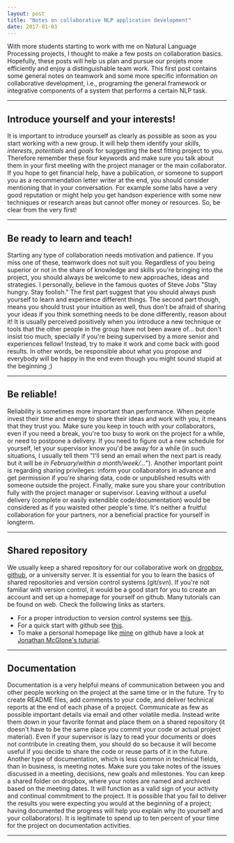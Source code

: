 ```yaml
---
layout: post
title: "Notes on collaborative NLP application development"
date: 2017-01-03
---
```


With more students starting to work with me on Natural Language Processing projects, I thought to make a few posts on collaboration basics. Hopefully, these posts will help us plan and pursue our projets more efficiently and enjoy a distinguishable team work. 
This first post contains some general notes on teamwork and some more specific information on collaborative development, i.e., programing the general framework or integrative components of a system that performs a certain NLP task. 

------


## Introduce yourself and your interests!

It is important to introduce yourself as clearly as possible as soon as you start working with a new group. It will help them identify your *skills*, *interests*, *potentials* and *goals* for suggesting the best fitting project to you. Therefore remember these four keywords and make sure you talk about them in your first meeting with the project manager or the main collaborator. If you hope to get financial help, have a publication, or someone to support you as a recommendation letter writer at the end, you should consider mentioning that in your conversation. For example some labs have a very good reputation or might help you get handson experience with some new techniques or research areas but cannot offer money or resources. So, be clear from the very first!

------

## Be ready to learn and teach!

Starting any type of collaboration needs motivation and patience. If you miss one of these, teamwork does not suit you. Regardless of you being superior or not in the share of knowledge and skills you're bringing into the project, you should always be welcome to new approaches, ideas and strategies. I personally, believe in the famous quotes of Steve Jobs "Stay hungry. Stay foolish." The first part suggest that you should always push yourself to learn and experience different things. The second part though, means you should trust your intuition as well, thus don't be afraid of sharing your ideas if you think something needs to be done differently, reason about it! It is usually perceived positively when you introduce a new technique or tools that the other people in the group have not been aware of... but don't insist too much, specially if you're being supervised by a more senior and experiences fellow! Instead, try to make it work and come back with good results. In other words, be responsible about what you propose and everybody will be happy in the end even though you might sound stupid at the beginning ;)

------

## Be reliable!
 
Reliability is sometimes more important than performance. When people invest their time and energy to share their ideas and work with you, it means that they trust you. Make sure you keep in touch with your collaborators, even if you need a break, you're too busy to work on the project for a while, or need to postpone a delivery. If you need to figure out a new schedule for yourself, let your supervisor know you'd be away for a while (in such situations, I usually tell them "I'll send an email when the next part is ready but it will be *in February/within a month/week/...*"). Another important point is regarding sharing privileges: inform your collaborators in advance and get permission if you're sharing data, code or unpublished results with someone outside the project. Finally, make sure you share your contribution fully with the project manager or supervisor. Leaving without a useful delivery (complete or easily extendible code/documentation) would be considered as if you waisted other people's time. It's neither a fruitful collaboration for your partners, nor a beneficial practice for yourself in longterm. 

------

## Shared repository

We usually keep a shared repository for our collaborative work on [dropbox](https://www.dropbox.com), [github](https://github.com/), or a university server. It is essential for you to learn the basics of shared repositories and version control systems (git/svn). If you're not familiar with version control, it would be a good start for you to create an account and set up a homepage for yourself on github. Many tutorials can be found on web. Check the following links as starters.

- For a proper introduction to version control systems see [this](https://git-scm.com/book/en/v2/Getting-Started-About-Version-Control).
- For a quick start with github see [this](https://guides.github.com/activities/hello-world/).
- To make a personal homepage like [mine](https://ftasr.github.io/) on github have a look at [Jonathan McGlone's tuturial](http://jmcglone.com/guides/github-pages/).

------

## Documentation

Documentation is a very helpful means of communication between you and other people working on the project at the same time or in the future. Try to create README files, add comments to your code, and deliver technical reports at the end of each phase of a project. Communicate as few as possible important details via email and other volatile media. Instead write them down in your favorite format and place them on a shared repository (it doesn't have to be the same place you commit your code or actual project material). Even if your supervisor is lazy to read your documents or does not contribute in creating them, you should do so because it will become useful if you decide to share the code or reuse parts of it in the future. Another type of documentation, which is less common in technical fields, than in business, is meeting notes. Make sure you take notes of the issues discussed in a meeting, decisions, new goals and milestones. You can keep a shared folder on dropbox, where your notes are named and archived based on the meeting dates. It will function as a valid sign of your activity and continual commitment to the project. It is possible that you fail to deliver the results you were expecting you would at the beginning of a project; having documented the progress will help you explain why (to yourself and your collaborators). It is legitimate to spend up to ten percent of your time for the project on documentation activities.


------






















